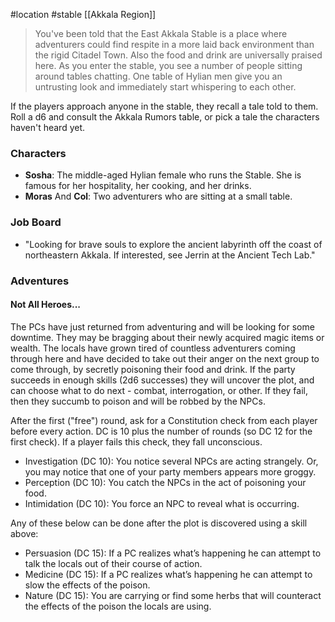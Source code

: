 #location #stable [[Akkala Region]]

>You've been told that the East Akkala Stable is a place where adventurers could find respite in a more laid back environment than the rigid Citadel Town. Also the food and drink are universally praised here. As you enter the stable, you see a number of people sitting around tables chatting. One table of Hylian men give you an untrusting look and immediately start whispering to each other.

If the players approach anyone in the stable, they recall a tale told to them. Roll a d6 and consult the Akkala Rumors table, or pick a tale the characters haven't heard yet.

### Characters

- **Sosha**: The middle-aged Hylian female who runs the Stable. She is famous for her hospitality, her cooking, and her drinks.
- **Moras** And **Col**: Two adventurers who are sitting at a small table.

### Job Board

 - "Looking for brave souls to explore the ancient labyrinth off the coast of northeastern Akkala. If interested, see Jerrin at the Ancient Tech Lab."

### Adventures

#### Not All Heroes...

The PCs have just returned from adventuring and will be looking for some downtime. They may be bragging about their newly acquired magic items or wealth. The locals have grown tired of countless adventurers coming through here and have decided to take out their anger on the next group to come through, by secretly poisoning their food and drink. If the party succeeds in enough skills (2d6 successes) they will uncover the plot, and can choose what to do next - combat, interrogation, or other. If they fail, then they succumb to poison and will be robbed by the NPCs.

After the first ("free") round, ask for a Constitution check from each player before every action. DC is 10 plus the number of rounds (so DC 12 for the first check). If a player fails this check, they fall unconscious.
- Investigation (DC 10): You notice several NPCs are acting strangely. Or, you may notice that one of your party members appears more groggy.
- Perception (DC 10): You catch the NPCs in the act of poisoning your food.
- Intimidation (DC 10): You force an NPC to reveal what is occurring.

Any of these below can be done after the plot is discovered using a skill above:
- Persuasion (DC 15): If a PC realizes what’s happening he can attempt to talk the locals out of their course of action.
- Medicine (DC 15): If a PC realizes what’s happening he can attempt to slow the effects of the poison.
- Nature (DC 15): You are carrying or find some herbs that will counteract the effects of the poison the locals are using.
